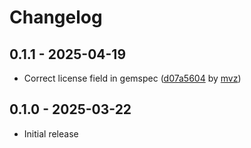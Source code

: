 # Changelog

## 0.1.1 - 2025-04-19

* Correct license field in gemspec ([d07a5604] by [mvz])

[mvz]: https://github.com/mvz
[d07a5604]: https://github.com/mvz/gir_ffi-atspi/commit/d07a5604a5f2f7f522cc88352de330f6ee5e6689

## 0.1.0 - 2025-03-22

* Initial release

